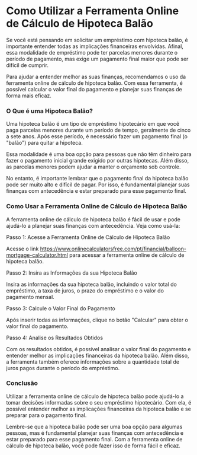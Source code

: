 Como Utilizar a Ferramenta Online de Cálculo de Hipoteca Balão
==============================================================

Se você está pensando em solicitar um empréstimo com hipoteca balão, é importante entender todas as implicações financeiras envolvidas. Afinal, essa modalidade de empréstimo pode ter parcelas menores durante o período de pagamento, mas exige um pagamento final maior que pode ser difícil de cumprir.

Para ajudar a entender melhor as suas finanças, recomendamos o uso da ferramenta online de cálculo de hipoteca balão. Com essa ferramenta, é possível calcular o valor final do pagamento e planejar suas finanças de forma mais eficaz.

### O Que é uma Hipoteca Balão?

Uma hipoteca balão é um tipo de empréstimo hipotecário em que você paga parcelas menores durante um período de tempo, geralmente de cinco a sete anos. Após esse período, é necessário fazer um pagamento final (o "balão") para quitar a hipoteca.

Essa modalidade é uma boa opção para pessoas que não têm dinheiro para fazer o pagamento inicial grande exigido por outras hipotecas. Além disso, as parcelas menores podem ajudar a manter o orçamento sob controle.

No entanto, é importante lembrar que o pagamento final da hipoteca balão pode ser muito alto e difícil de pagar. Por isso, é fundamental planejar suas finanças com antecedência e estar preparado para esse pagamento final.

### Como Usar a Ferramenta Online de Cálculo de Hipoteca Balão

A ferramenta online de cálculo de hipoteca balão é fácil de usar e pode ajudá-lo a planejar suas finanças com antecedência. Veja como usá-la:

Passo 1: Acesse a Ferramenta Online de Cálculo de Hipoteca Balão

Acesse o link <https://www.onlinecalculatorsfree.com/pt/financial/balloon-mortgage-calculator.html> para acessar a ferramenta online de cálculo de hipoteca balão.

Passo 2: Insira as Informações da sua Hipoteca Balão

Insira as informações da sua hipoteca balão, incluindo o valor total do empréstimo, a taxa de juros, o prazo do empréstimo e o valor do pagamento mensal.

Passo 3: Calcule o Valor Final do Pagamento

Após inserir todas as informações, clique no botão "Calcular" para obter o valor final do pagamento.

Passo 4: Analise os Resultados Obtidos

Com os resultados obtidos, é possível analisar o valor final do pagamento e entender melhor as implicações financeiras da hipoteca balão. Além disso, a ferramenta também oferece informações sobre a quantidade total de juros pagos durante o período do empréstimo.

### Conclusão

Utilizar a ferramenta online de cálculo de hipoteca balão pode ajudá-lo a tomar decisões informadas sobre o seu empréstimo hipotecário. Com ela, é possível entender melhor as implicações financeiras da hipoteca balão e se preparar para o pagamento final.

Lembre-se que a hipoteca balão pode ser uma boa opção para algumas pessoas, mas é fundamental planejar suas finanças com antecedência e estar preparado para esse pagamento final. Com a ferramenta online de cálculo de hipoteca balão, você pode fazer isso de forma fácil e eficaz.